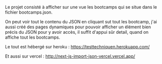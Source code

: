 Le projet consisté à afficher sur une vue les bootcamps qui se situe dans le fichier bootcamps.json.

On peut voir tout le contenu du JSON en cliquant sut tout les bootcamp, j'ai aussi créé des pages dynamiques pour pouvoir afficher un élément bien précis du JSON pour y avoir accès, il suffit d'appui sûr detail, quand on affiche tout les bootcamps.


Le tout est hébergé sur heroku : https://testtechniquen.herokuapp.com/

Et aussi sur vercel : http://next-js-import-json-vercel.vercel.app/
